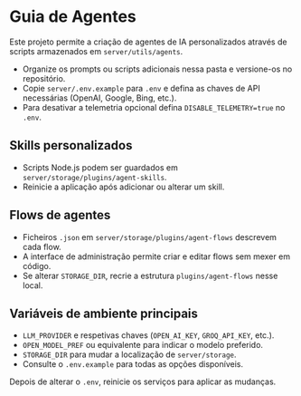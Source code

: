 # Guia de Agentes

Este projeto permite a criação de agentes de IA personalizados através de scripts armazenados em `server/utils/agents`.

- Organize os prompts ou scripts adicionais nessa pasta e versione-os no repositório.
- Copie `server/.env.example` para `.env` e defina as chaves de API necessárias (OpenAI, Google, Bing, etc.).
- Para desativar a telemetria opcional defina `DISABLE_TELEMETRY=true` no `.env`.

## Skills personalizados
- Scripts Node.js podem ser guardados em `server/storage/plugins/agent-skills`.
- Reinicie a aplicação após adicionar ou alterar um skill.

## Flows de agentes
- Ficheiros `.json` em `server/storage/plugins/agent-flows` descrevem cada flow.
- A interface de administração permite criar e editar flows sem mexer em código.
- Se alterar `STORAGE_DIR`, recrie a estrutura `plugins/agent-flows` nesse local.

## Variáveis de ambiente principais
- `LLM_PROVIDER` e respetivas chaves (`OPEN_AI_KEY`, `GROQ_API_KEY`, etc.).
- `OPEN_MODEL_PREF` ou equivalente para indicar o modelo preferido.
- `STORAGE_DIR` para mudar a localização de `server/storage`.
- Consulte o `.env.example` para todas as opções disponíveis.

Depois de alterar o `.env`, reinicie os serviços para aplicar as mudanças.
